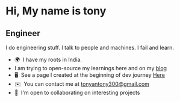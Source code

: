 Hi, My name is tony
============================

Engineer
--------
I do engineering stuff. I talk to people and machines. I fail and learn.


*   🌍  I have my roots in India.
*   I am trying to open-source my learnings here and on my [blog](www.tonyantony.xyz)
*   🖥️  See a page I created at the beginning of dev journey [Here](http://tonyantony300.github.io/portfolio/)
*   ✉️  You can contact me at [tonyantony300@gmail.com](mailto:tonyantony300@gmail.com)
*   🤝  I'm open to collaborating on interesting projects








